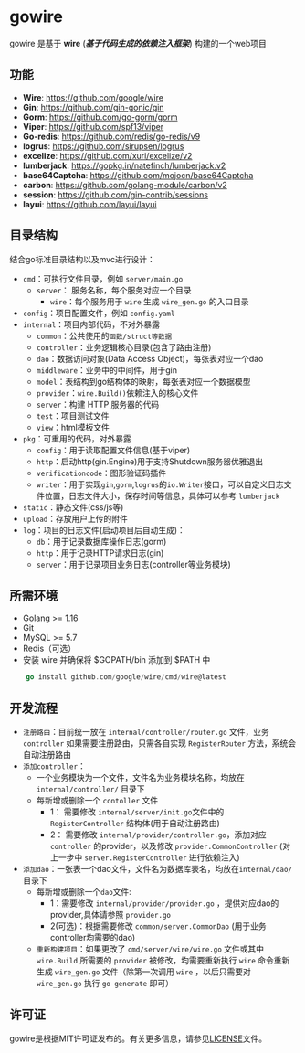 # gowire

gowire 是基于 **wire** (***基于代码生成的依赖注入框架***) 构建的一个web项目

## 功能
- **Wire**: https://github.com/google/wire
- **Gin**: https://github.com/gin-gonic/gin
- **Gorm**: https://github.com/go-gorm/gorm
- **Viper**: https://github.com/spf13/viper
- **Go-redis**: https://github.com/redis/go-redis/v9
- **logrus**: https://github.com/sirupsen/logrus
- **excelize**: https://github.com/xuri/excelize/v2
- **lumberjack**: https://gopkg.in/natefinch/lumberjack.v2
- **base64Captcha**: https://github.com/mojocn/base64Captcha
- **carbon**: https://github.com/golang-module/carbon/v2
- **session**: https://github.com/gin-contrib/sessions
- **layui**: https://github.com/layui/layui

## 目录结构

结合go标准目录结构以及mvc进行设计：

- `cmd`：可执行文件目录，例如 `server/main.go`
    - `server`： 服务名称，每个服务对应一个目录
        - `wire`：每个服务用于 `wire` 生成 `wire_gen.go` 的入口目录
- `config`：项目配置文件，例如 `config.yaml`
- `internal`：项目内部代码，不对外暴露
    - `common`：公共使用的`函数/struct等数据`
    - `controller`：业务逻辑核心目录(包含了路由注册)
    - `dao`：数据访问对象(Data Access Object)，每张表对应一个dao
    - `middleware`：业务中的中间件，用于gin
    - `model`：表结构到go结构体的映射，每张表对应一个数据模型
    - `provider`：`wire.Build()`依赖注入的核心文件
    - `server`：构建 HTTP 服务器的代码
    - `test`：项目测试文件
    - `view`：html模板文件
- `pkg`：可重用的代码，对外暴露
    - `config`：用于读取配置文件信息(基于viper)
    - `http`：启动http(gin.Engine)用于支持Shutdown服务器优雅退出
    - `verificationcode`：图形验证码插件
    - `writer`：用于实现`gin`,`gorm`,`logrus`的`io.Writer`接口，可以自定义日志文件位置，日志文件大小，保存时间等信息，具体可以参考 `lumberjack`
- `static`：静态文件(css/js等)
- `upload`：存放用户上传的附件
- `log`：项目的日志文件(启动项目后自动生成)：
    - `db`：用于记录数据库操作日志(gorm)
    - `http`：用于记录HTTP请求日志(gin)
    - `server`：用于记录项目业务日志(controller等业务模块)
  
## 所需环境

* Golang >= 1.16
* Git
* MySQL >= 5.7
* Redis（可选）
* 安装 wire 并确保将 $GOPATH/bin 添加到 $PATH 中
```go
    go install github.com/google/wire/cmd/wire@latest
```

## 开发流程
- `注册路由`：目前统一放在 `internal/controller/router.go` 文件，业务 `controller` 如果需要注册路由，只需各自实现 `RegisterRouter` 方法，系统会自动注册路由
- `添加controller`：
    - 一个业务模块为一个文件，文件名为业务模块名称，均放在 `internal/controller/` 目录下
    - 每新增或删除一个 `contoller` 文件
        - 1： 需要修改 `internal/server/init.go`文件中的 `RegisterController` 结构体(用于自动注册路由)
        - 2： 需要修改 `internal/provider/controller.go`，添加对应 `controller` 的provider，以及修改 `provider.CommonController` (对上一步中 `server.RegisterController` 进行依赖注入)
- `添加dao`：一张表一个dao文件，文件名为数据库表名，均放在`internal/dao/`目录下
    - 每新增或删除一个`dao`文件:
        - 1：需要修改 `internal/provider/provider.go` ，提供对应dao的provider,具体请参照 `provider.go` 
        - 2(可选)：根据需要修改 `common/server.CommonDao` (用于业务controller均需要的dao)
  - `重新构建项目`：如果更改了 `cmd/server/wire/wire.go` 文件或其中 `wire.Build` 所需要的 `provider` 被修改，均需要重新执行 `wire` 命令重新生成 `wire_gen.go` 文件（除第一次调用 `wire` ，以后只需要对 `wire_gen.go` 执行 `go generate` 即可）

## 许可证

gowire是根据MIT许可证发布的。有关更多信息，请参见[LICENSE](LICENSE)文件。
